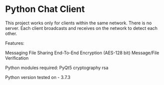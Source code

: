 # Python Chat Client

This project works only for clients within the same network.
There is no server. Each client broadcasts and receives on the network to detect each other.

Features:

Messaging
File Sharing
End-To-End Encryption (AES-128 bit)
Message/File Verification

Python modules required:
PyQt5
cryptography
rsa

Python version tested on - 3.7.3

